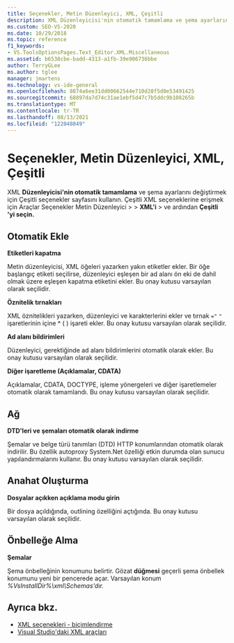 ```yaml
---
title: Seçenekler, Metin Düzenleyici, XML, Çeşitli
description: XML Düzenleyicisi'nin otomatik tamamlama ve şema ayarlarını değiştirmek için XAML bölümündeki Çeşitli sayfayı kullanmayı öğrenin.
ms.custom: SEO-VS-2020
ms.date: 10/29/2018
ms.topic: reference
f1_keywords:
- VS.ToolsOptionsPages.Text_Editor.XML.Miscellaneous
ms.assetid: b6538cbe-badd-4313-a1fb-39e906736bbe
author: TerryGLee
ms.author: tglee
manager: jmartens
ms.technology: vs-ide-general
ms.openlocfilehash: 8874a6ee31dd00662544e710d28f5d0e53491425
ms.sourcegitcommit: 68897da7d74c31ae1ebf5d47c7b5ddc9b108265b
ms.translationtype: MT
ms.contentlocale: tr-TR
ms.lasthandoff: 08/13/2021
ms.locfileid: "122048849"
---
```

# <a name="options-text-editor-xml-miscellaneous"></a>Seçenekler, Metin Düzenleyici, XML, Çeşitli

XML **Düzenleyicisi'nin otomatik tamamlama** ve şema ayarlarını değiştirmek için Çeşitli seçenekler sayfasını kullanın. Çeşitli XML seçeneklerine erişmek için Araçlar Seçenekler Metin Düzenleyici  >    >  **XML'i**  >  ve ardından **Çeşitli 'yi seçin.**

## <a name="auto-insert"></a>Otomatik Ekle

**Etiketleri kapatma**

Metin düzenleyicisi, XML öğeleri yazarken yakın etiketler ekler. Bir öğe başlangıç etiketi seçilirse, düzenleyici eşleşen bir ad alanı ön eki de dahil olmak üzere eşleşen kapatma etiketini ekler. Bu onay kutusu varsayılan olarak seçilidir.

**Öznitelik tırnakları**

XML öznitelikleri yazarken, düzenleyici ve karakterlerini ekler ve tırnak `="` `"` işaretlerinin içine **^** ( ) işareti ekler. Bu onay kutusu varsayılan olarak seçilidir.

**Ad alanı bildirimleri**

Düzenleyici, gerektiğinde ad alanı bildirimlerini otomatik olarak ekler. Bu onay kutusu varsayılan olarak seçilidir.

**Diğer işaretleme (Açıklamalar, CDATA)**

Açıklamalar, CDATA, DOCTYPE, işleme yönergeleri ve diğer işaretlemeler otomatik olarak tamamlandı. Bu onay kutusu varsayılan olarak seçilidir.

## <a name="network"></a>Ağ

**DTD'leri ve şemaları otomatik olarak indirme**

Şemalar ve belge türü tanımları (DTD) HTTP konumlarından otomatik olarak indirilir. Bu özellik autoproxy System.Net özelliği etkin durumda olan sunucu yapılandırmalarını kullanır. Bu onay kutusu varsayılan olarak seçilidir.

## <a name="outlining"></a>Anahat Oluşturma

**Dosyalar açıkken açıklama modu girin**

Bir dosya açıldığında, outlining özelliğini açtığında. Bu onay kutusu varsayılan olarak seçilidir.

## <a name="caching"></a>Önbelleğe Alma

**Şemalar**

Şema önbelleğinin konumunu belirtir. Gözat **düğmesi** geçerli şema önbellek konumunu yeni bir pencerede açar. Varsayılan konum *%VsInstallDir%\xml\Schemas'dır.*

## <a name="see-also"></a>Ayrıca bkz.

- [XML seçenekleri - biçimlendirme](options-text-editor-xml-formatting.md)
- [Visual Studio'daki XML araçları](../../xml-tools/xml-tools-in-visual-studio.md)
